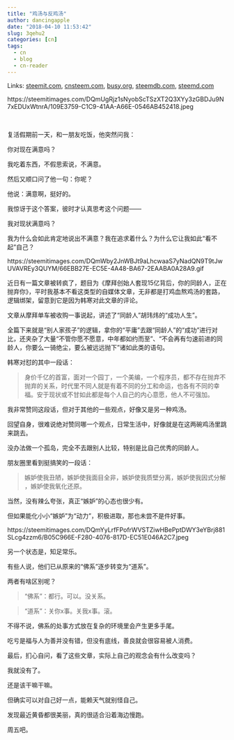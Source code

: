 ```yaml
---
title: "鸡汤与反鸡汤"
author: dancingapple
date: "2018-04-10 11:53:42"
slug: 3qehu2
categories: [cn]
tags: 
  - cn
  - blog
  - cn-reader
---
```


Links: [steemit.com](https://steemit.com/cn/@dancingapple/3qehu2), [cnsteem.com](https://cnsteem.com/cn/@dancingapple/3qehu2), [busy.org](https://busy.org/cn/@dancingapple/3qehu2), [steemdb.com](https://steemdb.com/cn/@dancingapple/3qehu2), [steemd.com](https://steemd.com/cn/@dancingapple/3qehu2)

<html>
<p>https://steemitimages.com/DQmUgRjz1sNyobScTSzXT2Q3XYy3zGBDJu9N7xEDUxWtnrA/109E3759-C1C9-41AA-A66E-0546AB452418.jpeg</p>
<p><br></p>
<p>复活假期前一天，和一朋友吃饭，他突然问我：</p>
<p>你对现在满意吗？</p>
<p>我吃着东西，不假思索说，不满意。</p>
<p>然后又顺口问了他一句：你呢？</p>
<p>他说：满意啊，挺好的。</p>
<p>我惊讶于这个答案，彼时才认真思考这个问题——</p>
<p>我对现状满意吗？</p>
<p>我为什么会如此肯定地说出不满意？我在追求着什么？为什么它让我如此“看不起”自己？</p>
<p>https://steemitimages.com/DQmWby2JnWBJt9aLhcwaaS7yNadQN9T9tJwUVAVREy3QUYM/66EBB27E-EC5E-4A48-BA67-2EAABA0A28A9.gif</p>
<p>近日有一篇文章被转疯了，题目为《摩拜创始人套现15亿背后，你的同龄人，正在抛弃你》，平时我基本不看这类型的自媒体文章，无非都是打鸡血熬鸡汤的套路，逻辑绑架，留意到它是因为韩寒对此文章的评论。</p>
<p>文章从摩拜单车被收购一事说起，讲述了“同龄人”胡玮炜的“成功人生”。</p>
<p>全篇下来就是“别人家孩子”的逻辑，拿你的“平庸”去跟“同龄人”的“成功”进行对比，还夹杂了大量“不管你愿不愿意，中年都如约而至”、“不会再有匀速前进的同龄人，你要么一骑绝尘，要么被远远抛下”诸如此类的语句。</p>
<p>韩寒对怼的其中一段话：</p>
<blockquote>身价千亿的首富，面对一个园丁，一个美编，一个程序员，都不存在抛弃不抛弃的关系，时代里不同人就是有着不同的分工和命运，也各有不同的幸福。安于现状或不甘如此都是每个人自己的内心意愿，他人不可强加。</blockquote>
<p>我非常赞同这段话，但对于其他的一些观点，好像又是另一种鸡汤。</p>
<p>回望自身，很难说绝对赞同哪一个观点，日常生活中，好像就是在这两碗鸡汤里跳来跳去。</p>
<p>没办法做一个孤岛，完全不去跟别人比较，特别是比自己优秀的同龄人。</p>
<p>朋友圈里看到挺搞笑的一段话：</p>
<blockquote>嫉妒使我丑陋，嫉妒使我面目全非，嫉妒使我质壁分离，嫉妒使我因式分解 ，嫉妒使我氧化还原。</blockquote>
<p>当然，没有辣么夸张，真正“嫉妒”的心态也很少有。</p>
<p>但如果能化小小“嫉妒”为“动力”，积极进取，那也未尝不是件好事。</p>
<p>https://steemitimages.com/DQmYyLrfFPofrWVSTZiwHBePptDWY3eYBrj881SLcg4zzm6/B05C966E-F280-4076-817D-EC51E046A2C7.jpeg</p>
<p>另一个状态是，知足常乐。</p>
<p>有些人说，他们已从原来的“佛系”逐步转变为“道系”。</p>
<p>两者有啥区别呢？</p>
<blockquote>“佛系”：都行。可以。没关系。</blockquote>
<blockquote>“道系”：关你x事。关我x事。滚。</blockquote>
<p>不得不说，佛系的处事方式放在复杂的环境里会产生更多手尾。</p>
<p>吃亏是福与人为善并没有错，但没有底线，善良就会很容易被人消费。</p>
<p>最后，扪心自问，看了这些文章，实际上自己的观念会有什么改变吗？</p>
<p>我就没有了。</p>
<p>还是该干嘛干嘛。</p>
<p>但确实可以对自己好一点，能赖天气就别怪自己。</p>
<p>发现最近黄昏都很美丽，真的很适合沿着海边慢跑。</p>
<p>周五吧。</p>
</html>

